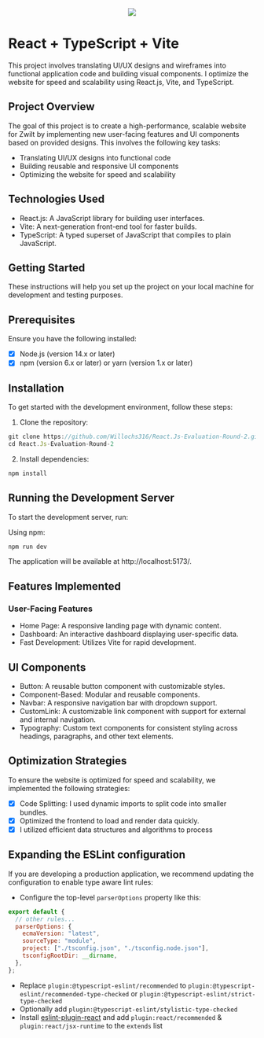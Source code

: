 <div align="center">
  <img src="https://dev-to-uploads.s3.amazonaws.com/uploads/articles/3igxzv045bwhde10o7j0.png" />
</div>

# React + TypeScript + Vite

This project involves translating UI/UX designs and wireframes into functional application code and building visual components. I optimize the website for speed and scalability using React.js, Vite, and TypeScript.

## Project Overview

The goal of this project is to create a high-performance, scalable website for Zwilt by implementing new user-facing features and UI components based on provided designs. This involves the following key tasks:

- Translating UI/UX designs into functional code
- Building reusable and responsive UI components
- Optimizing the website for speed and scalability

## Technologies Used

- React.js: A JavaScript library for building user interfaces.
- Vite: A next-generation front-end tool for faster builds.
- TypeScript: A typed superset of JavaScript that compiles to plain JavaScript.

## Getting Started

These instructions will help you set up the project on your local machine for development and testing purposes.

## Prerequisites

Ensure you have the following installed:

- [x] Node.js (version 14.x or later)
- [x] npm (version 6.x or later) or yarn (version 1.x or later)

## Installation

To get started with the development environment, follow these steps:

1. Clone the repository:

```javascript
git clone https://github.com/Willochs316/React.Js-Evaluation-Round-2.git
cd React.Js-Evaluation-Round-2
```

2. Install dependencies:

```javascript
npm install
```

## Running the Development Server

To start the development server, run:

Using npm:

```js
npm run dev
```

The application will be available at http://localhost:5173/.

## Features Implemented

### User-Facing Features

- Home Page: A responsive landing page with dynamic content.
- Dashboard: An interactive dashboard displaying user-specific data.
- Fast Development: Utilizes Vite for rapid development.

## UI Components

- Button: A reusable button component with customizable styles.
- Component-Based: Modular and reusable components.
- Navbar: A responsive navigation bar with dropdown support.
- CustomLink: A customizable link component with support for external and internal navigation.
- Typography: Custom text components for consistent styling across headings, paragraphs, and other text elements.

## Optimization Strategies

To ensure the website is optimized for speed and scalability, we implemented the following strategies:

- [x] Code Splitting: I used dynamic imports to split code into smaller bundles.
- [x] Optimized the frontend to load and render data quickly.
- [x] I utilized efficient data structures and algorithms to process

## Expanding the ESLint configuration

If you are developing a production application, we recommend updating the configuration to enable type aware lint rules:

- Configure the top-level `parserOptions` property like this:

```js
export default {
  // other rules...
  parserOptions: {
    ecmaVersion: "latest",
    sourceType: "module",
    project: ["./tsconfig.json", "./tsconfig.node.json"],
    tsconfigRootDir: __dirname,
  },
};
```

- Replace `plugin:@typescript-eslint/recommended` to `plugin:@typescript-eslint/recommended-type-checked` or `plugin:@typescript-eslint/strict-type-checked`
- Optionally add `plugin:@typescript-eslint/stylistic-type-checked`
- Install [eslint-plugin-react](https://github.com/jsx-eslint/eslint-plugin-react) and add `plugin:react/recommended` & `plugin:react/jsx-runtime` to the `extends` list
